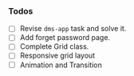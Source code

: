 ### Todos
- [ ] Revise `dms-app` task and solve it.
- [ ] Add forget password page.
- [ ] Complete Grid class.
- [ ] Responsive grid layout
- [ ] Animation and Transition
